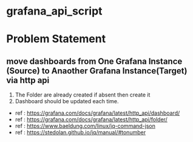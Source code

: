 # grafana_api_script

# Problem Statement 
## move dashboards from One Grafana Instance (Source) to Anaother Grafana Instance(Target) via http api 
1. The Folder are already created if absent then create it 
2. Dashboard should be updated each time.

- ref : https://grafana.com/docs/grafana/latest/http_api/dashboard/
- ref : https://grafana.com/docs/grafana/latest/http_api/folder/
- ref : https://www.baeldung.com/linux/jq-command-json
- ref : https://stedolan.github.io/jq/manual/#tonumber


